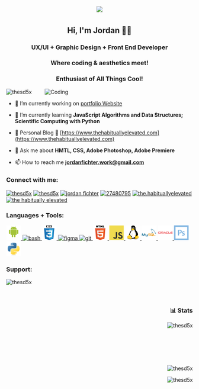 <h1 align="center"><img src="https://media.tenor.com/54mjjpuowCgAAAAC/ninjala-jane.gif"></h1>
<h2 align="center">Hi, I'm Jordan 👋🏾</h2>
<h3 align="center">UX/UI + Graphic Design + Front End Developer</h3>
<h3 align="center">Where coding & aesthetics meet!</h3>
<h3 align="center">Enthusiast of All Things Cool!</h3>
<img align="right" alt="Coding" width="400" src="https://i.pinimg.com/originals/11/96/89/119689d2f8ae50053501afb4190e23f6.gif">

<p align="left"> <img src="https://komarev.com/ghpvc/?username=thesd5x&label=Profile%20views&color=0e75b6&style=flat" alt="thesd5x" /> </p>

- 🔭 I’m currently working on [portfolio Website](https://github.com/thesd5x/portfolioWebsite)

- 🌱 I’m currently learning **JavaScript Algorithms and Data Structures; Scientific Computing with Python**

- 📝 Personal Blog 🚧 [https://www.thehabituallyelevated.com](https://www.thehabituallyelevated.com)

- 💬 Ask me about **HMTL, CSS, Adobe Photoshop, Adobe Premiere**

- 📫 How to reach me **jordanfichter.work@gmail.com**

<h3 align="left">Connect with me:</h3>
<p align="left">
<a href="https://codepen.io/thesd5x" target="blank"><img align="center" src="https://raw.githubusercontent.com/rahuldkjain/github-profile-readme-generator/master/src/images/icons/Social/codepen.svg" alt="thesd5x" height="30" width="40" /></a>
<a href="https://twitter.com/thesd5x" target="blank"><img align="center" src="https://raw.githubusercontent.com/rahuldkjain/github-profile-readme-generator/master/src/images/icons/Social/twitter.svg" alt="thesd5x" height="30" width="40" /></a>
<a href="https://linkedin.com/in/jordan fichter" target="blank"><img align="center" src="https://raw.githubusercontent.com/rahuldkjain/github-profile-readme-generator/master/src/images/icons/Social/linked-in-alt.svg" alt="jordan fichter" height="30" width="40" /></a>
<a href="https://stackoverflow.com/users/27480795" target="blank"><img align="center" src="https://raw.githubusercontent.com/rahuldkjain/github-profile-readme-generator/master/src/images/icons/Social/stack-overflow.svg" alt="27480795" height="30" width="40" /></a>
<a href="https://instagram.com/the.habituallyelevated" target="blank"><img align="center" src="https://raw.githubusercontent.com/rahuldkjain/github-profile-readme-generator/master/src/images/icons/Social/instagram.svg" alt="the.habituallyelevated" height="30" width="40" /></a>
<a href="https://www.youtube.com/c/the habitually elevated" target="blank"><img align="center" src="https://raw.githubusercontent.com/rahuldkjain/github-profile-readme-generator/master/src/images/icons/Social/youtube.svg" alt="the habitually elevated" height="30" width="40" /></a>
</p>

<h3 align="left">Languages + Tools:</h3>
<p align="left"> <a href="https://developer.android.com" target="_blank" rel="noreferrer"> <img src="https://raw.githubusercontent.com/devicons/devicon/master/icons/android/android-original-wordmark.svg" alt="android" width="40" height="40"/> </a> <a href="https://www.gnu.org/software/bash/" target="_blank" rel="noreferrer"> <img src="https://www.vectorlogo.zone/logos/gnu_bash/gnu_bash-icon.svg" alt="bash" width="40" height="40"/> </a> <a href="https://www.w3schools.com/css/" target="_blank" rel="noreferrer"> <img src="https://raw.githubusercontent.com/devicons/devicon/master/icons/css3/css3-original-wordmark.svg" alt="css3" width="40" height="40"/> </a> <a href="https://www.figma.com/" target="_blank" rel="noreferrer"> <img src="https://www.vectorlogo.zone/logos/figma/figma-icon.svg" alt="figma" width="40" height="40"/> </a> <a href="https://git-scm.com/" target="_blank" rel="noreferrer"> <img src="https://www.vectorlogo.zone/logos/git-scm/git-scm-icon.svg" alt="git" width="40" height="40"/> </a> <a href="https://www.w3.org/html/" target="_blank" rel="noreferrer"> <img src="https://raw.githubusercontent.com/devicons/devicon/master/icons/html5/html5-original-wordmark.svg" alt="html5" width="40" height="40"/> </a> <a href="https://developer.mozilla.org/en-US/docs/Web/JavaScript" target="_blank" rel="noreferrer"> <img src="https://raw.githubusercontent.com/devicons/devicon/master/icons/javascript/javascript-original.svg" alt="javascript" width="40" height="40"/> </a> <a href="https://www.linux.org/" target="_blank" rel="noreferrer"> <img src="https://raw.githubusercontent.com/devicons/devicon/master/icons/linux/linux-original.svg" alt="linux" width="40" height="40"/> </a> <a href="https://www.mysql.com/" target="_blank" rel="noreferrer"> <img src="https://raw.githubusercontent.com/devicons/devicon/master/icons/mysql/mysql-original-wordmark.svg" alt="mysql" width="40" height="40"/> </a> <a href="https://www.oracle.com/" target="_blank" rel="noreferrer"> <img src="https://raw.githubusercontent.com/devicons/devicon/master/icons/oracle/oracle-original.svg" alt="oracle" width="40" height="40"/> </a> <a href="https://www.photoshop.com/en" target="_blank" rel="noreferrer"> <img src="https://raw.githubusercontent.com/devicons/devicon/master/icons/photoshop/photoshop-line.svg" alt="photoshop" width="40" height="40"/> </a> <a href="https://www.python.org" target="_blank" rel="noreferrer"> <img src="https://raw.githubusercontent.com/devicons/devicon/master/icons/python/python-original.svg" alt="python" width="40" height="40"/> </a> </p>

<h3 align="left">Support:</h3>
<p><a href="https://ko-fi.com/thesd5x"> <img align="left" src="https://cdn.ko-fi.com/cdn/kofi3.png?v=3" height="50" width="210" alt="thesd5x" /></a></p><br><br><br>

<h3 align="right">📊 Stats</h3>
<p><img align="right" src="https://github-readme-stats.vercel.app/api/top-langs?username=thesd5x&show_icons=true&locale=en&layout=compact" margin-right="20" alt="thesd5x" /></p><br><br><br><br><br><br>

<p>&nbsp;<img align="right" src="https://github-readme-stats.vercel.app/api?username=thesd5x&show_icons=true&locale=en" alt="thesd5x" /></p>

<p><img align="right" src="https://github-readme-streak-stats.herokuapp.com/?user=thesd5x&" alt="thesd5x" /></p>
